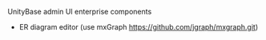 UnityBase admin UI enterprise components

 - ER diagram editor (use mxGraph https://github.com/jgraph/mxgraph.git)